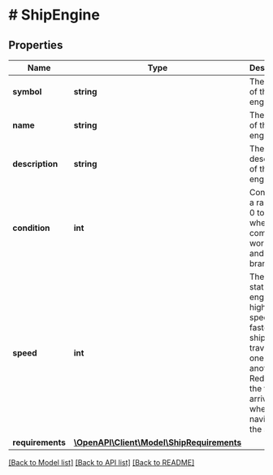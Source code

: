 # # ShipEngine

## Properties

Name | Type | Description | Notes
------------ | ------------- | ------------- | -------------
**symbol** | **string** | The symbol of the engine. |
**name** | **string** | The name of the engine. |
**description** | **string** | The description of the engine. |
**condition** | **int** | Condition is a range of 0 to 100 where 0 is completely worn out and 100 is brand new. | [optional]
**speed** | **int** | The speed stat of this engine. The higher the speed, the faster a ship can travel from one point to another. Reduces the time of arrival when navigating the ship. |
**requirements** | [**\OpenAPI\Client\Model\ShipRequirements**](ShipRequirements.md) |  |

[[Back to Model list]](../../README.md#models) [[Back to API list]](../../README.md#endpoints) [[Back to README]](../../README.md)
